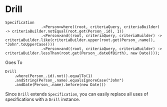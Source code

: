 # Drill
```
Specification
                .<Person>where((root, criteriaQuery, criteriaBuilder) -> criteriaBuilder.notEqual(root.get(Person_.id), 1))
                .<Person>and((root, criteriaQuery, criteriaBuilder) -> criteriaBuilder.like(criteriaBuilder.upper(root.get(Person_.name)), "John".toUpperCase()))
                .<Person>and((root, criteriaQuery, criteriaBuilder) -> criteriaBuilder.lessThan(root.get(Person_.dateOfBirth), new Date()));
```

Goes To


```
Drill
    .where(Person_.id).not().equalTo(1)
    .andString(Person_.name).equalsIgnoreCase("John")
    .andDate(Person_.name).before(new Date())
```

Since `Drill` extends `Specification`, you can easily replace all uses of specifications with a `Drill` instance.
